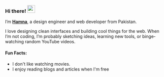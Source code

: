 ### Hi there! <img src="https://emojis.slackmojis.com/emojis/images/1536351075/4594/blob-wave.gif" width="25"/>

I’m [**Hamna**](https://www.hamna.tech), a design engineer and web developer from Pakistan.

I love designing clean interfaces and building cool things for the web.
When I’m not coding, I’m probably sketching ideas, learning new tools, or binge-watching random YouTube videos.

#### Fun Facts:
* I don't like watching movies.
* I enjoy reading blogs and articles when I'm free
